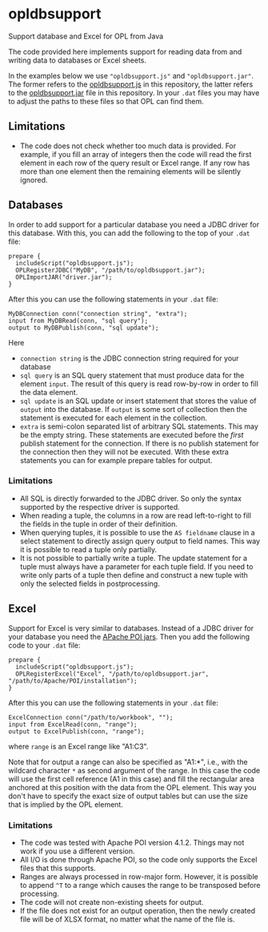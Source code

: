 # opldbsupport
Support database and Excel for OPL from Java

The code provided here implements support for reading data from and writing data to databases or Excel sheets.

In the examples below we use `"opldbsupport.js"` and `"opldbsupport.jar"`. The former refers to the [opldbsupport.js](opldbsupport.js) in this repository, the latter refers to the [opldbsupport.jar](lib/opldbsupport.jar) file in this repository. In your `.dat` files you may have to adjust the paths to these files so that OPL can find them.

## Limitations

- The code does not check whether too much data is provided. For example, if you fill an array of integers then the code will read the first element in each row of the query result or Excel range. If any row has more than one element then the remaining elements will be silently ignored.

## Databases

In order to add support for a particular database you need a JDBC driver for this database. With this, you can add the following to the top of your `.dat` file:
```
prepare {
  includeScript("opldbsupport.js");
  OPLRegisterJDBC("MyDB", "/path/to/opldbsupport.jar");
  OPLImportJAR("driver.jar");
}
```
After this you can use the following statements in your `.dat` file:
```
MyDBConnection conn("connection string", "extra");
input from MyDBRead(conn, "sql query");
output to MyDBPublish(conn, "sql update");
```
Here
- `connection string` is the JDBC connection string required for your database
- `sql query` is an SQL query statement that must produce data for the element `input`. The result of this query is read row-by-row in order to fill the data element.
- `sql update` is an SQL update or insert statement that stores the value of `output` into the database. If `output` is some sort of collection then the statement is executed for each element in the collection.
- `extra` is semi-colon separated list of arbitrary SQL statements. This may be the empty string. These statements are executed before the *first* publish statement for the connection. If there is no publish statement for the connection then they will not be executed. With these extra statements you can for example prepare tables for output.

### Limitations

- All SQL is directly forwarded to the JDBC driver. So only the syntax supported by the respective driver is supported.
- When reading a tuple, the columns in a row are read left-to-right to fill the fields in the tuple in order of their definition.
- When querying tuples, it is possible to use the `AS fieldname` clause in a select statement to directly assign query output to field names. This way it is possible to read a tuple only partially.
- It is not possible to partially write a tuple. The update statement for a tuple must always have a parameter for each tuple field. If you need to write only parts of a tuple then define and construct a new tuple with only the selected fields in postprocessing.

## Excel

Support for Excel is very similar to databases. Instead of a JDBC driver for your database you need the [APache POI jars](https://poi.apache.org). Then you add the following code to your `.dat` file:
```
prepare {
  includeScript("opldbsupport.js");
  OPLRegisterExcel("Excel", "/path/to/opldbsupport.jar", "/path/to/Apache/POI/installation");
}
```
After this you can use the following statements in your `.dat` file:
```
ExcelConnection conn("/path/to/workbook", "");
input from ExcelRead(conn, "range");
output to ExcelPublish(conn, "range");
```
where `range` is an Excel range like "A1:C3".

Note that for output a range can also be specified as "A1:*", i.e., with the wildcard character `*` as second argument of the range. In this case the code will use the first cell reference (A1 in this case) and fill the rectangular area anchored at this position with the data from the OPL element. This way you don't have to specify the exact size of output tables but can use the size that is implied by the OPL element.

### Limitations

- The code was tested with Apache POI version 4.1.2. Things may not work if you use a different version.
- All I/O is done through Apache POI, so the code only supports the Excel files that this supports.
- Ranges are always processed in row-major form. However, it is possible to append `^T` to a range which causes the range to be transposed before processing.
- The code will not create non-existing sheets for output.
- If the file does not exist for an output operation, then the newly created file will be of XLSX format, no matter what the name of the file is.